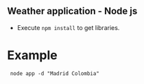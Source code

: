 ## Weather application - Node js

* Execute ```npm install``` to get libraries.

# Example 
```
 node app -d "Madrid Colombia"
```